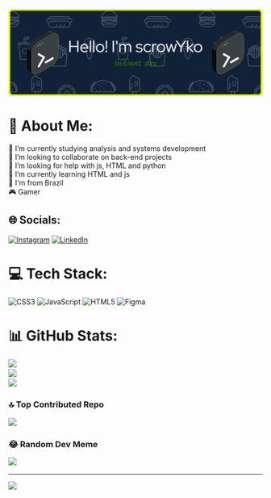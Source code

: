 ![Header](./github-header-image.png "Header")
# 💫 About Me:
🔭 I’m currently studying analysis and systems development<br>👯 I’m looking to collaborate on back-end projects<br>🤝 I’m looking for help with js, HTML and python<br>🌱 I’m currently learning HTML and js<br>🌴 I'm from Brazil<br>🎮 Gamer


## 🌐 Socials:
[![Instagram](https://img.shields.io/badge/Instagram-%23E4405F.svg?logo=Instagram&logoColor=white)](https://instagram.com/yko.w_) [![LinkedIn](https://img.shields.io/badge/LinkedIn-%230077B5.svg?logo=linkedin&logoColor=white)](https://br.linkedin.com/in/davi-henry-morel-pintos-084929274) 

# 💻 Tech Stack:
![CSS3](https://img.shields.io/badge/css3-%231572B6.svg?style=for-the-badge&logo=css3&logoColor=white) ![JavaScript](https://img.shields.io/badge/javascript-%23323330.svg?style=for-the-badge&logo=javascript&logoColor=%23F7DF1E) ![HTML5](https://img.shields.io/badge/html5-%23E34F26.svg?style=for-the-badge&logo=html5&logoColor=white) 	![Figma](https://img.shields.io/badge/figma-%23F24E1E.svg?style=for-the-badge&logo=figma&logoColor=white)
# 📊 GitHub Stats:
![](https://github-readme-stats.vercel.app/api?username=scrowYko&theme=dark&hide_border=false&include_all_commits=true&count_private=false)<br/>
![](https://github-readme-streak-stats.herokuapp.com/?user=scrowYko&theme=dark&hide_border=false)<br/>
![](https://github-readme-stats.vercel.app/api/top-langs/?username=scrowYko&theme=dark&hide_border=false&include_all_commits=true&count_private=false&layout=compact)

### 🔝 Top Contributed Repo
![](https://github-contributor-stats.vercel.app/api?username=scrowYko&limit=5&theme=dark&combine_all_yearly_contributions=true)

### 😂 Random Dev Meme
<img src="https://rm.up.railway.app/" width="512px"/>

---
[![](https://visitcount.itsvg.in/api?id=scrowYko&icon=2&color=8)](https://visitcount.itsvg.in)

<!-- Proudly created with GPRM ( https://gprm.itsvg.in ) -->